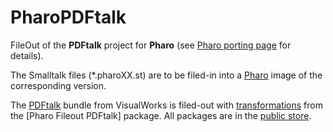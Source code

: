 # PharoPDFtalk
FileOut of the **PDFtalk** project for **Pharo** (see [Pharo porting page](https://wiki.pdftalk.de/doku.php?id=pharoport) for details).

The Smalltalk files (*.pharoXX.st) are to be filed-in into a [Pharo](https://pharo.org/download/) image of the corresponding version.

The [PDFtalk](https://wiki.pdftalk.de/doku.php?id=start) bundle from VisualWorks is filed-out with [transformations](https://wiki.pdftalk.de/doku.php?id=smalltalktransform) from the [Pharo Fileout PDFtalk] package. All packages are in the [public store](https://wiki.pdftalk.de/doku.php?id=storeaccess).
